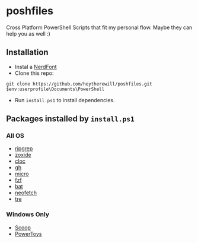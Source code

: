 # poshfiles
Cross Platform PowerShell Scripts that fit my personal flow. Maybe they can help you as well :)

## Installation

- Instal a [NerdFont](https://www.nerdfonts.com/font-downloads)
- Clone this repo:
```terminal
git clone https://github.com/heytherewill/poshfiles.git $env:userprofile\Documents\PowerShell
```
- Run `install.ps1` to install dependencies.

## Packages installed by `install.ps1`

### All OS
- [ripgrep](https://github.com/BurntSushi/ripgrep)
- [zoxide](https://github.com/ajeetdsouza/zoxide)
- [cloc](https://github.com/AlDanial/cloc)
- [gh](https://github.com/cli/cli)
- [micro](https://github.com/zyedidia/micro)
- [fzf](https://github.com/junegunn/fzf)
- [bat](https://github.com/sharkdp/bat)
- [neofetch](https://github.com/dylanaraps/neofetch)
- [tre](https://github.com/dduan/tre)

### Windows Only
- [Scoop](https://github.com/lukesampson/scoop)
- [PowerToys](https://github.com/microsoft/PowerToys)